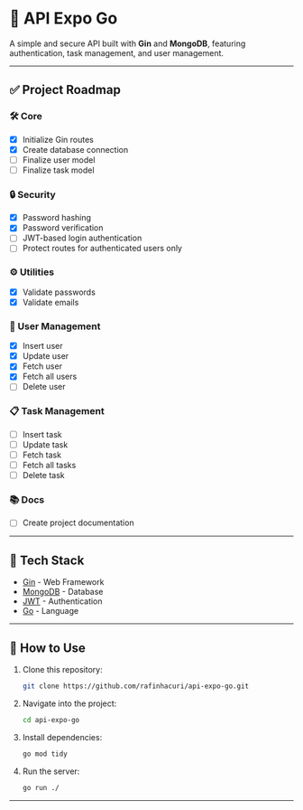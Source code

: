 # 🚀 API Expo Go

A simple and secure API built with **Gin** and **MongoDB**, featuring authentication, task management, and user management.

---

## ✅ Project Roadmap

### 🛠️ Core
- [x] Initialize Gin routes
- [x] Create database connection
- [ ] Finalize user model
- [ ] Finalize task model

### 🔒 Security
- [x] Password hashing
- [x] Password verification
- [ ] JWT-based login authentication
- [ ] Protect routes for authenticated users only

### ⚙️ Utilities
- [x] Validate passwords
- [x] Validate emails

### 👤 User Management
- [x] Insert user
- [x] Update user
- [x] Fetch user
- [x] Fetch all users
- [ ] Delete user

### 📋 Task Management
- [ ] Insert task
- [ ] Update task
- [ ] Fetch task
- [ ] Fetch all tasks
- [ ] Delete task

### 📚 Docs
- [ ] Create project documentation

---

## 📌 Tech Stack
- [Gin](https://gin-gonic.com/) - Web Framework
- [MongoDB](https://www.mongodb.com/) - Database
- [JWT](https://jwt.io/) - Authentication
- [Go](https://go.dev/) - Language

---

## 📖 How to Use
1. Clone this repository:
   ```bash
   git clone https://github.com/rafinhacuri/api-expo-go.git
   ```
2. Navigate into the project:
   ```bash
   cd api-expo-go
   ```
3. Install dependencies:
   ```bash
   go mod tidy
   ```
4. Run the server:
   ```bash
   go run ./
   ```

---